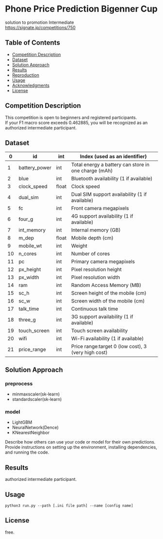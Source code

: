 # Phone Price Prediction Bigenner Cup

solution to promotion Intermediate  
https://signate.jp/competitions/750


## Table of Contents

- [Competition Description](#competition-description)
- [Dataset](#dataset)
- [Solution Approach](#solution-approach)
- [Results](#results)
- [Reproduction](#reproduction)
- [Usage](#usage)
- [Acknowledgments](#acknowledgments)
- [License](#license)


## Competition Description

This competition is open to beginners and registered participants.  
If your F1 macro score exceeds 0.462885, you will be recognized as an authorized intermediate participant.


## Dataset

| 0  | id            | int | Index (used as an identifier)                        |  
|----|---------------|-----|------------------------------------------------------|  
| 1  | battery_power | int | Total energy a battery can store in one charge (mAh) |  
| 2  | blue          | int | Bluetooth availability (1 if available)              |  
| 3  | clock_speed   | float | Clock speed                                        |  
| 4  | dual_sim      | int | Dual SIM support availability (1 if available)       |  
| 5  | fc            | int | Front camera megapixels                              |  
| 6  | four_g        | int | 4G support availability (1 if available)             |  
| 7  | int_memory    | int | Internal memory (GB)                                 |  
| 8  | m_dep         | float | Mobile depth (cm)                                  |  
| 9  | mobile_wt     | int | Weight                                               |  
| 10 | n_cores       | int | Number of cores                                      |  
| 11 | pc            | int | Primary camera megapixels                            |  
| 12 | px_height     | int | Pixel resolution height                              |  
| 13 | px_width      | int | Pixel resolution width                               |  
| 14 | ram           | int | Random Access Memory (MB)                            |  
| 15 | sc_h          | int | Screen height of the mobile (cm)                     |  
| 16 | sc_w          | int | Screen width of the mobile (cm)                      |  
| 17 | talk_time     | int | Continuous talk time                                 |  
| 18 | three_g       | int | 3G support availability (1 if available)             |  
| 19 | touch_screen  | int | Touch screen availability                            |  
| 20 | wifi          | int | Wi-Fi availability (1 if available)                  |  
| 21 | price_range   | int | Price range:target 0 (low cost), 3 (very high cost)  |


## Solution Approach

### preprocess
- minmaxscaler(sk-learn)
- standardscaler(sk-learn)

### model
- LightGBM
- NeuralNetwork(Dence)
- KNearestNeighbor

Describe how others can use your code or model for their own predictions. Provide instructions on setting up the environment, installing dependencies, and running the code.
## Results

authorized intermediate participant.


## Usage

```
python3 run.py --path [.ini file path] --name [config name]
```


## License

free.